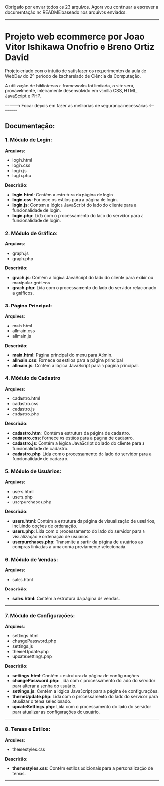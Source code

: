 Obrigado por enviar todos os 23 arquivos. Agora vou continuar a escrever a documentação no README baseado nos arquivos enviados.

---

# Projeto web ecommerce por Joao Vitor Ishikawa Onofrio e Breno Ortiz David

Projeto criado com o intuito de satisfazer os requerimentos da aula de WebDev do 2º período de bacharelado de Ciência da Computação.

A utilização de bibliotecas e frameworks foi limitada, o site será, provavelmente, inteiramente desenvolvido em vanilla CSS, HTML, JavaScript e PHP.

-----> Focar depois em fazer as melhorias de segurança necessárias <--------

## Documentação:

### 1. Módulo de Login:

**Arquivos**:
- login.html
- login.css
- login.js
- login.php

**Descrição**:
- **login.html**: Contém a estrutura da página de login.
- **login.css**: Fornece os estilos para a página de login.
- **login.js**: Contém a lógica JavaScript do lado do cliente para a funcionalidade de login.
- **login.php**: Lida com o processamento do lado do servidor para a funcionalidade de login.

### 2. Módulo de Gráfico:

**Arquivos**:
- graph.js
- graph.php

**Descrição**:
- **graph.js**: Contém a lógica JavaScript do lado do cliente para exibir ou manipular gráficos.
- **graph.php**: Lida com o processamento do lado do servidor relacionado a gráficos.

### 3. Página Principal:

**Arquivos**:
- main.html
- allmain.css
- allmain.js

**Descrição**:
- **main.html**: Página principal do menu para Admin.
- **allmain.css**: Fornece os estilos para a página principal.
- **allmain.js**: Contém a lógica JavaScript para a página principal.

### 4. Módulo de Cadastro:

**Arquivos**:
- cadastro.html
- cadastro.css
- cadastro.js
- cadastro.php

**Descrição**:
- **cadastro.html**: Contém a estrutura da página de cadastro.
- **cadastro.css**: Fornece os estilos para a página de cadastro.
- **cadastro.js**: Contém a lógica JavaScript do lado do cliente para a funcionalidade de cadastro.
- **cadastro.php**: Lida com o processamento do lado do servidor para a funcionalidade de cadastro.

### 5. Módulo de Usuários:

**Arquivos**:
- users.html
- users.php
- userpurchases.php

**Descrição**:
- **users.html**: Contém a estrutura da página de visualização de usuários, incluindo opções de ordenação.
- **users.php**: Lida com o processamento do lado do servidor para a visualização e ordenação de usuários.
- **userpurchases.php**: Transmite a partir da página de usuários as compras linkadas a uma conta previamente selecionada.

### 6. Módulo de Vendas:

**Arquivos**:
- sales.html

**Descrição**:
- **sales.html**: Contém a estrutura da página de vendas.

---

### 7. Módulo de Configurações:

**Arquivos**:
- settings.html
- changePassword.php
- settings.js
- themeUpdate.php
- updateSettings.php

**Descrição**:
- **settings.html**: Contém a estrutura da página de configurações.
- **changePassword.php**: Lida com o processamento do lado do servidor para alterar a senha do usuário.
- **settings.js**: Contém a lógica JavaScript para a página de configurações.
- **themeUpdate.php**: Lida com o processamento do lado do servidor para atualizar o tema selecionado.
- **updateSettings.php**: Lida com o processamento do lado do servidor para atualizar as configurações do usuário.

---

### 8. Temas e Estilos:

**Arquivos**:
- themestyles.css

**Descrição**:
- **themestyles.css**: Contém estilos adicionais para a personalização de temas.

---

